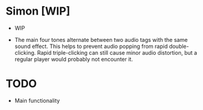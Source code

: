 Simon [WIP]
===========

- WIP

- The main four tones alternate between two audio tags with the same sound effect. This helps to prevent audio popping from rapid double-clicking. Rapid triple-clicking can still cause minor audio distortion, but a regular player would probably not encounter it. 

TODO
====

- Main functionality